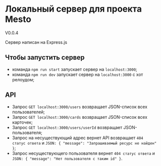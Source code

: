 # Локальный сервер для проекта Mesto

V0.0.4

Сервер написан на Express.js

## Чтобы запустить сервер

- команда `npm run start` запускает сервер на `localhost:3000`;
- команда `npm run dev` запускает сервер на `localhost:3000` с хот релоудом;

## API

- Запрос `GET localhost:3000/users` возвращает JSON-список всех пользователей;
- Запрос `GET localhost:3000/cards` возвращает JSON-список всех карточек;
- Запрос `GET localhost:3000/users/userId` возвращает JSON-пользователя;
- Запрос на несуществующий адрес вернет API возвращает `404 статус ответа` и `JSON: { "message": "Запрашиваемый ресурс не найден" }`;
- Запрос несуществующего пользователя вернет `404 статус ответа` и `JSON: { "message": "Нет пользователя с таким id" }`.
